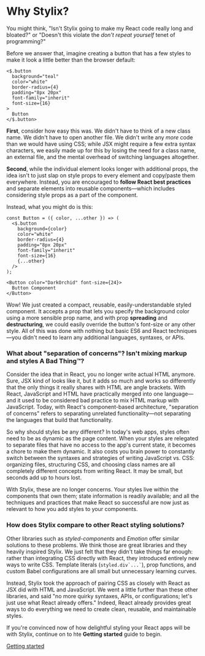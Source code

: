 # Why Stylix?

You might think, "Isn't Stylix going to make my React code really long and bloated?" or "Doesn't this violate the *don't repeat yourself* tenet of programming?"

Before we answer that, imagine creating a button that has a few styles to make it look a little better than the browser default:

```tsx-render
<$.button 
  background="teal" 
  color="white"
  border-radius={4}
  padding="8px 20px"
  font-family="inherit"
  font-size={16}
>
  Button
</$.button>
```

**First**, consider how easy this was. We didn't have to think of a new class name. We didn't have to open another file. We didn't write any *more* code than we would have using CSS; while JSX might require a few extra syntax characters, we easily made up for this by losing the need for a class name, an external file, and the mental overhead of switching languages altogether.

**Second**, while the individual element looks longer with additional props, the idea isn't to just slap on style props to every element and copy/paste them everywhere. Instead, you are encouraged to **follow React best practices** and separate elements into reusable components—which includes considering style props as a part of the component. 

Instead, what you might do is this:

```tsx-render
const Button = ({ color, ...other }) => (
  <$.button 
    background={color} 
    color="white"
    border-radius={4}
    padding="8px 20px"
    font-family="inherit"
    font-size={16}
    {...other} 
  />
);

<Button color="DarkOrchid" font-size={24}>
  Button Component
</Button>
```

Wow! We just created a compact, reusable, easily-understandable styled component. It accepts a prop that lets you specify the background color using a more sensible prop name, and with prop **spreading** and **destructuring**, we could easily override the button's font-size or any other style. All of this was done with nothing but basic ES6 and React techniques—you didn't need to learn any additional languages, syntaxes, or APIs.

### What about "separation of concerns"? Isn't mixing markup and styles A Bad Thing™?

Consider the idea that in React, you no longer write actual HTML anymore. Sure, JSX kind of looks like it, but it adds so much and works so differently that the only things it really shares with HTML are angle brackets. With React, JavaScript and HTML have practically merged into one language—and it used to be considered bad practice to mix HTML markup with JavaScript. Today, with React's component-based architecture, "separation of concerns" refers to separating unrelated functionality—not separating the languages that build that functionality. 

So why should styles be any different? In today's web apps, styles often need to be as dynamic as the page content. When your styles are relegated to separate files that have no access to the app's current state, it becomes a chore to make them dynamic. It also costs you brain power to constantly switch between the syntaxes and strategies of writing JavaScript vs. CSS: organizing files, structuring CSS, and choosing class names are all completely different concepts from writing React. It may be small, but seconds add up to hours lost.

With Stylix, these are no longer concerns. Your styles live within the components that own them; state information is readily available; and all the techniques and practices that make React so successful are now just as relevant to how you add styles to your components.

### How does Stylix compare to other React styling solutions?

Other libraries such as *styled-components* and *Emotion* offer similar solutions to these problems. We think those are great libraries and they heavily inspired Stylix. We just felt that they didn't take things far enough: rather than integrating CSS directly with React, they introduced entirely new ways to write CSS. Template literals (`` styled.div`...` ``), prop functions, and custom Babel configurations are all small but unnecessary learning curves.

Instead, Stylix took the approach of pairing CSS as closely with React as JSX did with HTML and JavaScript. We went a little further than these other libraries, and said "no more quirky syntaxes, APIs, or configurations; let's just use what React already offers." Indeed, React already provides great ways to do everything we need to create clean, reusable, and maintainable styles.

If you're convinced now of how delightful styling your React apps will be with Stylix, continue on to hte **Getting started** guide to begin.

<a href="/getting-started" class="next-link">Getting started</a>
